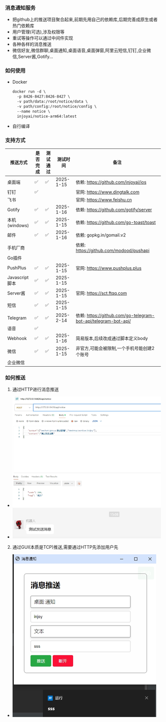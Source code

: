 ### 消息通知服务

- 把github上的推送项目聚合起来,前期先用自己的依赖库,后期完善成原生或者热门依赖库
- 用户管理(可选),涉及权限等
- 重试等操作可以通过中间件实现
- 各种各样的消息推送
- 微信好友,微信群聊,桌面通知,桌面语音,桌面弹窗,阿里云短信,钉钉,企业微信,Server酱,Gotify...

### 如何使用

- Docker
  ```shell
  docker run -d \
    -p 8426-8427:8426-8427 \
    -v path/data:/root/notice/data \
    -v path/config:/root/notice/config \
    --name notice \
    injoyai/notice-arm64:latest
  ```
- 自行编译

### 支持方式

| 推送方式         | 是否完成 | 测试通过 | 测试时间      | 备注                                                           |
|--------------|------|------|-----------|--------------------------------------------------------------|
| 桌面端          | ✅    | ✅    | 2025-1-15 | 依赖: https://github.com/injoyai/ios                           
| 钉钉           | ✅    |      |           | 官网: https://www.dingtalk.com                                 
| 飞书           |      |      |           | 官网: https://www.feishu.cn                                    
| Gotify       | ✅    | ✅    | 2025-1-16 | 依赖: https://github.com/gotify/server                         
| 本机(windows)  | ✅    | ✅    | 2025-1-15 | 依赖: https://github.com/go-toast/toast                        
| 邮件           | ✅    | ✅    | 2025-1-16 | 依赖: gopkg.in/gomail.v2                                       
| 手机厂商         |      |      |           | 依赖: https://github.com/modood/pushapi                        
| Go插件         |      |      |           |
| PushPlus     | ✅    | ✅    | 2025-1-15 | 官网: https://www.pushplus.plus                                
| Javascript脚本 | ✅    | ✅    | 2025-1-15 |
| Server酱      | ✅    | ✅    | 2025-1-15 | 官网: https://sct.ftqq.com                                     
| 短信           | ✅    | ✅    | 2025-1-15 |
| Telegram     | ✅    | ✅    | 2025-2-14 | 依赖: https://github.com/go-telegram-bot-api/telegram-bot-api/ 
| 语音           | ✅    |      |           |
| Webhook      | ✅    | ✅    | 2025-1-16 | 简易版本,后续改成通过脚本定义body                                          |
| 微信           | ✅    | ✅    | 2025-1-15 | 非官方,可能会被限制,一个手机号能创建2个账号                                      |
| 企业微信         |      |      |           |

### 如何推送

1. 通过HTTP进行消息推送

- ![](docs/push_by_http.png)
- ![](docs/push_by_http_result.png)

2. 通过GUI(本质是TCP)推送,需要通过HTTP先添加用户先

- ![](docs/push_by_gui.png)